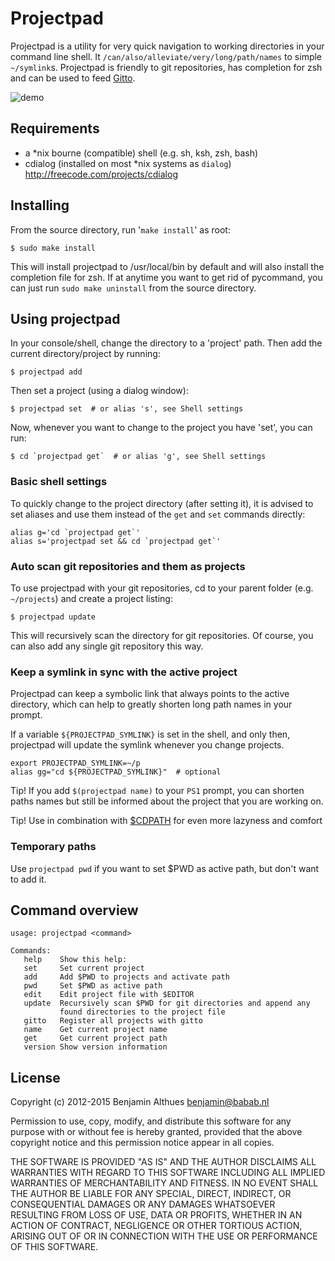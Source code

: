 # Projectpad

Projectpad is a utility for very quick navigation to
working directories in your command line shell. It
`/can/also/alleviate/very/long/path/names` to simple `~/symlink`s.
Projectpad is friendly to git repositories, has completion for zsh and
can be used to feed [Gitto](https://github.com/ryuslash/gitto).

![demo](http://i.imgur.com/pCIwnNT.gif)


## Requirements

- a \*nix bourne (compatible) shell (e.g. sh, ksh, zsh, bash)
- cdialog (installed on most \*nix systems as `dialog`)
  http://freecode.com/projects/cdialog

## Installing

From the source directory, run '`make install`' as root:

    $ sudo make install

This will install projectpad to /usr/local/bin by default and will also
install the completion file for zsh. If at anytime you want to get rid
of pycommand, you can just run `sudo make uninstall` from the source
directory.

## Using projectpad

In your console/shell, change the directory to a 'project' path.
Then add the current directory/project by running:

    $ projectpad add

Then set a project (using a dialog window):

    $ projectpad set  # or alias 's', see Shell settings

Now, whenever you want to change to the project you have 'set', you can
run:

    $ cd `projectpad get`  # or alias 'g', see Shell settings

### Basic shell settings

To quickly change to the project directory (after setting it), it is
advised to set aliases and use them instead of the `get` and `set`
commands directly:

    alias g='cd `projectpad get`'
    alias s='projectpad set && cd `projectpad get`'

### Auto scan git repositories and them as projects

To use projectpad with your git repositories, cd to your
parent folder (e.g. `~/projects`) and create a project listing:

    $ projectpad update

This will recursively scan the directory for git repositories.
Of course, you can also add any single git repository this way.

### Keep a symlink in sync with the active project

Projectpad can keep a symbolic link that always points to the active directory,
which can help to greatly shorten long path names in your prompt.

If a variable `${PROJECTPAD_SYMLINK}` is set in the shell, and only then,
projectpad will update the symlink whenever you change projects.

    export PROJECTPAD_SYMLINK=~/p
    alias gg="cd ${PROJECTPAD_SYMLINK}"  # optional

Tip! If you add `$(projectpad name)` to your `PS1` prompt, you can
shorten paths names but still be informed about the project that you are
working on.

Tip! Use in combination with
[$CDPATH](http://linux.101hacks.com/cd-command/cdpath/)
for even more lazyness and comfort

### Temporary paths

Use `projectpad pwd` if you want to set $PWD as active path, but don't
want to add it.


## Command overview

    usage: projectpad <command>

    Commands:
       help    Show this help:
       set     Set current project
       add     Add $PWD to projects and activate path
       pwd     Set $PWD as active path
       edit    Edit project file with $EDITOR
       update  Recursively scan $PWD for git directories and append any
               found directories to the project file
       gitto   Register all projects with gitto
       name    Get current project name
       get     Get current project path
       version Show version information

## License

Copyright (c) 2012-2015 Benjamin Althues <benjamin@babab.nl>

Permission to use, copy, modify, and distribute this software for any
purpose with or without fee is hereby granted, provided that the above
copyright notice and this permission notice appear in all copies.

THE SOFTWARE IS PROVIDED "AS IS" AND THE AUTHOR DISCLAIMS ALL WARRANTIES
WITH REGARD TO THIS SOFTWARE INCLUDING ALL IMPLIED WARRANTIES OF
MERCHANTABILITY AND FITNESS. IN NO EVENT SHALL THE AUTHOR BE LIABLE FOR
ANY SPECIAL, DIRECT, INDIRECT, OR CONSEQUENTIAL DAMAGES OR ANY DAMAGES
WHATSOEVER RESULTING FROM LOSS OF USE, DATA OR PROFITS, WHETHER IN AN
ACTION OF CONTRACT, NEGLIGENCE OR OTHER TORTIOUS ACTION, ARISING OUT OF
OR IN CONNECTION WITH THE USE OR PERFORMANCE OF THIS SOFTWARE.
